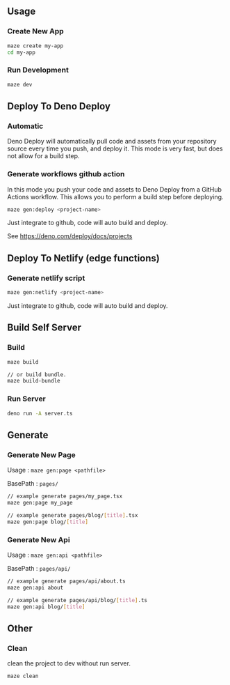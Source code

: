 ## Usage

### Create New App

```bash
maze create my-app
cd my-app
```

### Run Development

```bash
maze dev
```

## Deploy To Deno Deploy

### Automatic

Deno Deploy will automatically pull code and assets from your repository source
every time you push, and deploy it. This mode is very fast, but does not allow
for a build step.

### Generate workflows github action

In this mode you push your code and assets to Deno Deploy from a GitHub Actions
workflow. This allows you to perform a build step before deploying.

```bash
maze gen:deploy <project-name>
```

Just integrate to github, code will auto build and deploy.

See https://deno.com/deploy/docs/projects

## Deploy To Netlify (edge functions)

### Generate netlify script

```bash
maze gen:netlify <project-name>
```

Just integrate to github, code will auto build and deploy.

## Build Self Server

### Build

```bash
maze build

// or build bundle.
maze build-bundle
```

### Run Server

```bash
deno run -A server.ts
```

## Generate

### Generate New Page

Usage : `maze gen:page <pathfile>`

BasePath : `pages/`

```bash
// example generate pages/my_page.tsx
maze gen:page my_page

// example generate pages/blog/[title].tsx
maze gen:page blog/[title]
```

### Generate New Api

Usage : `maze gen:api <pathfile>`

BasePath : `pages/api/`

```bash
// example generate pages/api/about.ts
maze gen:api about

// example generate pages/api/blog/[title].ts
maze gen:api blog/[title]
```

## Other

### Clean

clean the project to dev without run server.

```bash
maze clean
```
